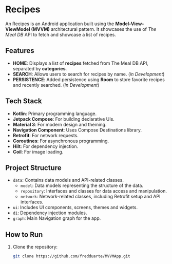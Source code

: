 # Recipes

An Recipes is an Android application built using the **Model-View-ViewModel (MVVM)** architectural pattern.
It showcases the use of *The Meal DB* API to fetch and showcase a list of recipes.

## Features

- **HOME**: Displays a list of **recipes** fetched from The Meal DB API, separated by **categories**.
- **SEARCH**: Allows users to search for recipes by name. (_in Development_)
- **PERSISTENCE**: Added persistence using **Room** to store favorite recipes and recently searched. (_in Development_)

## Tech Stack

- **Kotlin**: Primary programming language.
- **Jetpack Compose**: For building declarative UIs.
- **Material 3**: For modern design and theming.
- **Navigation Component**: Uses Compose Destinations library.
- **Retrofit**: For network requests.
- **Coroutines**: For asynchronous programming.
- **Hilt**: For dependency injection.
- **Coil**: For image loading.

## Project Structure

- `data`: Contains data models and API-related classes.
    - `model`: Data models representing the structure of the data.
    - `repository`: Interfaces and classes for data access and manipulation.
    - `network`: Network-related classes, including Retrofit setup and API interfaces.
- `ui`: Includes UI components, screens, themes and widgets.
- `di`: Dependency injection modules.
- `graph`: Main Navigation graph for the app.

## How to Run

1. Clone the repository:
   ```bash
   git clone https://github.com/fredduarte/MVVMApp.git